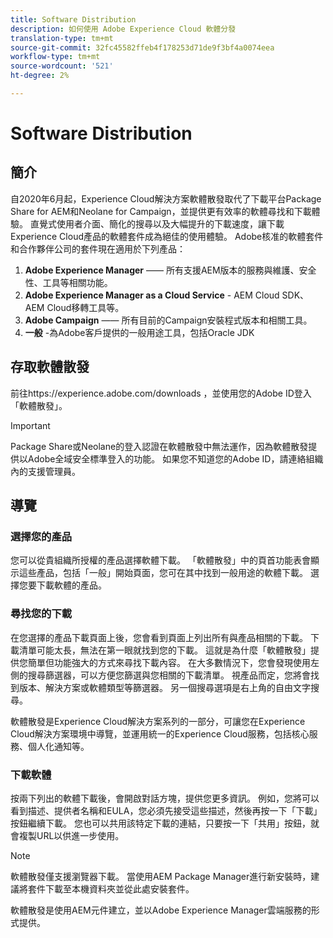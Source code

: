 ```yaml
---
title: Software Distribution
description: 如何使用 Adobe Experience Cloud 軟體分發
translation-type: tm+mt
source-git-commit: 32fc45582ffeb4f178253d71de9f3bf4a0074eea
workflow-type: tm+mt
source-wordcount: '521'
ht-degree: 2%

---
```



# Software Distribution

## 簡介

自2020年6月起，Experience Cloud解決方案軟體散發取代了下載平台Package Share for AEM和Neolane for Campaign，並提供更有效率的軟體尋找和下載體驗。 直覺式使用者介面、簡化的搜尋以及大幅提升的下載速度，讓下載Experience Cloud產品的軟體套件成為絕佳的使用體驗。 Adobe核准的軟體套件和合作夥伴公司的套件現在適用於下列產品：

1. **Adobe Experience Manager** —— 所有支援AEM版本的服務與維護、安全性、工具等相關功能。
1. **Adobe Experience Manager as a Cloud Service** - AEM Cloud SDK、AEM Cloud移轉工具等。
1. **Adobe Campaign** —— 所有目前的Campaign安裝程式版本和相關工具。
1. **一般** -為Adobe客戶提供的一般用途工具，包括Oracle JDK

## 存取軟體散發

前往https://experience.adobe.com/downloads [](https://experience.adobe.com/downloads) ，並使用您的Adobe ID登入「軟體散發」。

>[!IMPORTANT]
>
>Package Share或Neolane的登入認證在軟體散發中無法運作，因為軟體散發提供以Adobe全域安全標準登入的功能。 如果您不知道您的Adobe ID，請連絡組織內的支援管理員。

## 導覽

### 選擇您的產品

您可以從貴組織所授權的產品選擇軟體下載。 「軟體散發」中的頁首功能表會顯示這些產品，包括「一般」開始頁面，您可在其中找到一般用途的軟體下載。 選擇您要下載軟體的產品。

### 尋找您的下載

在您選擇的產品下載頁面上後，您會看到頁面上列出所有與產品相關的下載。 下載清單可能太長，無法在第一眼就找到您的下載。 這就是為什麼「軟體散發」提供您簡單但功能強大的方式來尋找下載內容。 在大多數情況下，您會發現使用左側的搜尋篩選器，可以方便您篩選與您相關的下載清單。 視產品而定，您將會找到版本、解決方案或軟體類型等篩選器。
另一個搜尋選項是右上角的自由文字搜尋。

軟體散發是Experience Cloud解決方案系列的一部分，可讓您在Experience Cloud解決方案環境中導覽，並運用統一的Experience Cloud服務，包括核心服務、個人化通知等。

### 下載軟體

按兩下列出的軟體下載後，會開啟對話方塊，提供您更多資訊。 例如，您將可以看到描述、提供者名稱和EULA，您必須先接受這些描述，然後再按一下「下載」按鈕繼續下載。
您也可以共用該特定下載的連結，只要按一下「共用」按鈕，就會複製URL以供進一步使用。

>[!NOTE]
>
>軟體散發僅支援瀏覽器下載。 當使用AEM Package Manager進行新安裝時，建議將套件下載至本機資料夾並從此處安裝套件。

軟體散發是使用AEM元件建立，並以Adobe Experience Manager雲端服務的形式提供。